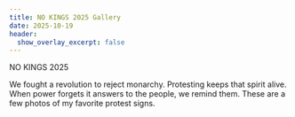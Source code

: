 ```yaml
---
title: NO KINGS 2025 Gallery
date: 2025-10-19
header:
  show_overlay_excerpt: false
---
```


NO KINGS 2025

We fought a revolution to reject monarchy. Protesting keeps that spirit alive. When power forgets it answers to the people, we remind them. These are a few photos of my favorite protest signs.

<div id="gallery-container" class="photo-gallery">
  <div class="gallery-grid"></div>
  <div id="lightbox" class="lightbox">
    <span class="close">&times;</span>
    <img class="lightbox-content" id="lightbox-img">
    <div class="lightbox-nav">
      <button class="nav-btn prev">&lt;</button>
      <button class="nav-btn next">&gt;</button>
    </div>
  </div>
</div>

<style>
.photo-gallery {
  margin: 20px 0;
}

.gallery-grid {
  display: grid;
  grid-template-columns: repeat(auto-fill, minmax(250px, 1fr));
  gap: 15px;
  margin-bottom: 30px;
}

.gallery-item {
  cursor: pointer;
  overflow: hidden;
  border-radius: 8px;
  aspect-ratio: 1;
}

.gallery-item img {
  width: 100%;
  height: 100%;
  object-fit: cover;
  transition: transform 0.3s ease;
}

.gallery-item:hover img {
  transform: scale(1.05);
}

.lightbox {
  display: none;
  position: fixed;
  z-index: 9999;
  top: 0;
  left: 0;
  width: 100%;
  height: 100%;
  background-color: rgba(0, 0, 0, 0.95);
}

.lightbox.active {
  display: flex;
  align-items: center;
  justify-content: center;
}

.lightbox-content {
  max-width: 90%;
  max-height: 90vh;
  object-fit: contain;
}

.close {
  position: absolute;
  top: 20px;
  right: 40px;
  color: #fff;
  font-size: 40px;
  font-weight: bold;
  cursor: pointer;
  z-index: 10000;
}

.close:hover {
  color: #ccc;
}

.lightbox-nav {
  position: absolute;
  top: 50%;
  width: 100%;
  display: flex;
  justify-content: space-between;
  padding: 0 20px;
  transform: translateY(-50%);
  pointer-events: none;
}

.nav-btn {
  pointer-events: all;
  background-color: rgba(255, 255, 255, 0.2);
  color: white;
  border: none;
  padding: 15px 20px;
  font-size: 24px;
  cursor: pointer;
  border-radius: 5px;
  transition: background-color 0.3s;
}

.nav-btn:hover {
  background-color: rgba(255, 255, 255, 0.4);
}

@media (max-width: 768px) {
  .gallery-grid {
    grid-template-columns: repeat(auto-fill, minmax(150px, 1fr));
    gap: 10px;
  }
}
</style>

<script>
(function() {
  const images = [
    '/assets/images/nokings2025/IMG_0711.jpg',
    '/assets/images/nokings2025/IMG_0712.jpg',
    '/assets/images/nokings2025/IMG_0713.jpg',
    '/assets/images/nokings2025/IMG_0714.jpg',
    '/assets/images/nokings2025/IMG_0715.jpg',
    '/assets/images/nokings2025/IMG_0716.jpg',
    '/assets/images/nokings2025/IMG_0717.jpg',
    '/assets/images/nokings2025/IMG_0718.jpg',
    '/assets/images/nokings2025/IMG_0719.jpg',
    '/assets/images/nokings2025/IMG_0720.jpg',
    '/assets/images/nokings2025/IMG_0721.jpg',
    '/assets/images/nokings2025/IMG_0722.jpg',
    '/assets/images/nokings2025/IMG_0723.jpg',
    '/assets/images/nokings2025/IMG_0724.jpg'
  ];

  let currentImageIndex = 0;
  const galleryGrid = document.querySelector('.gallery-grid');
  const lightbox = document.getElementById('lightbox');
  const lightboxImg = document.getElementById('lightbox-img');
  const closeBtn = document.querySelector('.close');
  const prevBtn = document.querySelector('.nav-btn.prev');
  const nextBtn = document.querySelector('.nav-btn.next');

  // Create gallery grid
  images.forEach((src, index) => {
    const item = document.createElement('div');
    item.className = 'gallery-item';
    const img = document.createElement('img');
    img.src = src;
    img.alt = `NO KINGS 2025 - Photo ${index + 1}`;
    img.loading = 'lazy';
    item.appendChild(img);
    item.addEventListener('click', () => openLightbox(index));
    galleryGrid.appendChild(item);
  });

  function openLightbox(index) {
    currentImageIndex = index;
    lightboxImg.src = images[currentImageIndex];
    lightbox.classList.add('active');
    document.body.style.overflow = 'hidden';
  }

  function closeLightbox() {
    lightbox.classList.remove('active');
    document.body.style.overflow = '';
  }

  function showNext() {
    currentImageIndex = (currentImageIndex + 1) % images.length;
    lightboxImg.src = images[currentImageIndex];
  }

  function showPrev() {
    currentImageIndex = (currentImageIndex - 1 + images.length) % images.length;
    lightboxImg.src = images[currentImageIndex];
  }

  // Event listeners
  closeBtn.addEventListener('click', closeLightbox);
  nextBtn.addEventListener('click', showNext);
  prevBtn.addEventListener('click', showPrev);

  lightbox.addEventListener('click', (e) => {
    if (e.target === lightbox) {
      closeLightbox();
    }
  });

  // Keyboard navigation
  document.addEventListener('keydown', (e) => {
    if (!lightbox.classList.contains('active')) return;

    if (e.key === 'Escape') closeLightbox();
    if (e.key === 'ArrowRight') showNext();
    if (e.key === 'ArrowLeft') showPrev();
  });
})();
</script>
